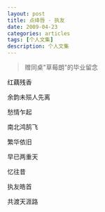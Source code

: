 ```yaml
---
layout: post
title: 点绛唇 · 执友 
date: 2009-04-23
categories: articles
tags: [个人文集]
description: 个人文集
---
```


> 赠同桌"草莓朗"的毕业留念 

 

红藕残香 

余韵未殒人先离 

愁情乍起 

南北鸿鹄飞 

 

繁华依旧 

早已两重天 

忆往昔 

执友皓首 

共渡天涯路 

